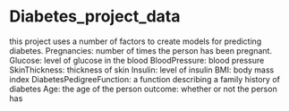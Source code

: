 # Diabetes_project_data
this project uses a number of factors to create models for predicting diabetes.
Pregnancies: number of times the person has been pregnant.
Glucose: level of glucose in the blood
BloodPressure: blood pressure
SkinThickness: thickness of skin
Insulin: level of insulin
BMI: body mass index
DiabetesPedigreeFunction: a function describing a family history of diabetes
Age: the age of the person
outcome: whether or not the person has 
